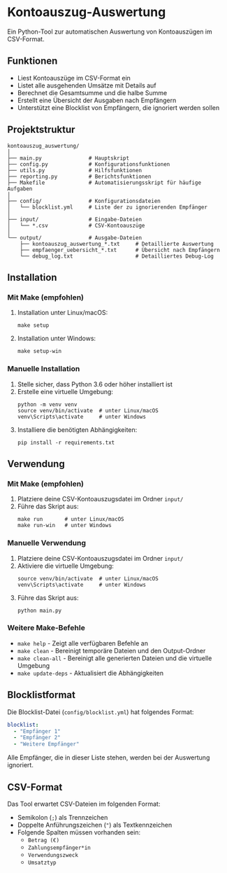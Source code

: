 # Kontoauszug-Auswertung

Ein Python-Tool zur automatischen Auswertung von Kontoauszügen im CSV-Format.

## Funktionen

- Liest Kontoauszüge im CSV-Format ein
- Listet alle ausgehenden Umsätze mit Details auf
- Berechnet die Gesamtsumme und die halbe Summe
- Erstellt eine Übersicht der Ausgaben nach Empfängern
- Unterstützt eine Blocklist von Empfängern, die ignoriert werden sollen

## Projektstruktur

```
kontoauszug_auswertung/
│
├── main.py               # Hauptskript
├── config.py             # Konfigurationsfunktionen
├── utils.py              # Hilfsfunktionen
├── reporting.py          # Berichtsfunktionen
├── Makefile              # Automatisierungsskript für häufige Aufgaben
│
├── config/               # Konfigurationsdateien
│   └── blocklist.yml     # Liste der zu ignorierenden Empfänger
│
├── input/                # Eingabe-Dateien
│   └── *.csv             # CSV-Kontoauszüge
│
└── output/               # Ausgabe-Dateien
    ├── kontoauszug_auswertung_*.txt     # Detaillierte Auswertung
    ├── empfaenger_uebersicht_*.txt      # Übersicht nach Empfängern
    └── debug_log.txt                    # Detailliertes Debug-Log
```

## Installation

### Mit Make (empfohlen)

1. Installation unter Linux/macOS:
   ```
   make setup
   ```

2. Installation unter Windows:
   ```
   make setup-win
   ```

### Manuelle Installation

1. Stelle sicher, dass Python 3.6 oder höher installiert ist
2. Erstelle eine virtuelle Umgebung:
   ```
   python -m venv venv
   source venv/bin/activate  # unter Linux/macOS
   venv\Scripts\activate     # unter Windows
   ```
3. Installiere die benötigten Abhängigkeiten:
   ```
   pip install -r requirements.txt
   ```

## Verwendung

### Mit Make (empfohlen)

1. Platziere deine CSV-Kontoauszugsdatei im Ordner `input/`
2. Führe das Skript aus:
   ```
   make run       # unter Linux/macOS
   make run-win   # unter Windows
   ```

### Manuelle Verwendung

1. Platziere deine CSV-Kontoauszugsdatei im Ordner `input/`
2. Aktiviere die virtuelle Umgebung:
   ```
   source venv/bin/activate  # unter Linux/macOS
   venv\Scripts\activate     # unter Windows
   ```
3. Führe das Skript aus:
   ```
   python main.py
   ```

### Weitere Make-Befehle

- `make help` - Zeigt alle verfügbaren Befehle an
- `make clean` - Bereinigt temporäre Dateien und den Output-Ordner
- `make clean-all` - Bereinigt alle generierten Dateien und die virtuelle Umgebung
- `make update-deps` - Aktualisiert die Abhängigkeiten

## Blocklistformat

Die Blocklist-Datei (`config/blocklist.yml`) hat folgendes Format:

```yaml
blocklist:
  - "Empfänger 1"
  - "Empfänger 2"
  - "Weitere Empfänger"
```

Alle Empfänger, die in dieser Liste stehen, werden bei der Auswertung ignoriert.

## CSV-Format

Das Tool erwartet CSV-Dateien im folgenden Format:

- Semikolon (`;`) als Trennzeichen
- Doppelte Anführungszeichen (`"`) als Textkennzeichen
- Folgende Spalten müssen vorhanden sein:
  - `Betrag (€)`
  - `Zahlungsempfänger*in`
  - `Verwendungszweck`
  - `Umsatztyp`